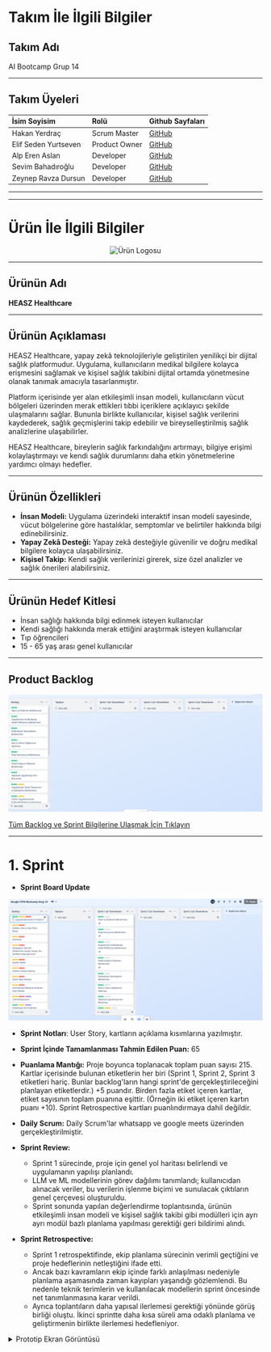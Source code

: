 # Takım İle İlgili Bilgiler


## Takım Adı

AI Bootcamp Grup 14

---

## Takım Üyeleri

| İsim Soyisim         | Rolü                     | Github Sayfaları                                |
| :------------------- | :----------------------- | :-------------------------------------------------------- |
| Hakan Yerdraç   | Scrum Master | [GitHub](https://github.com/hyerdrac) 
| Elif Seden Yurtseven   | Product Owner | [GitHub](https://github.com/ElifSeden) 
| Alp Eren Aslan   | Developer | [GitHub](https://github.com/printasln) 
| Sevim Bahadıroğlu   | Developer | [GitHub](https://github.com/sevimbahadiir) 
| Zeynep Ravza Dursun   | Developer | [GitHub](https://github.com/zeynep-ravza) 
 
---
---

# Ürün İle İlgili Bilgiler


<p align="center">
  <img src="" alt="Ürün Logosu" width="150"/>
</p>

---


## Ürünün Adı

**HEASZ Healthcare**

---

## Ürünün Açıklaması

HEASZ Healthcare, yapay zekâ teknolojileriyle geliştirilen yenilikçi bir dijital sağlık platformudur. Uygulama, kullanıcıların medikal bilgilere kolayca erişmesini sağlamak ve kişisel sağlık takibini dijital ortamda yönetmesine olanak tanımak amacıyla tasarlanmıştır.

Platform içerisinde yer alan etkileşimli insan modeli, kullanıcıların vücut bölgeleri üzerinden merak ettikleri tıbbi içeriklere açıklayıcı şekilde ulaşmalarını sağlar. Bununla birlikte kullanıcılar, kişisel sağlık verilerini kaydederek, sağlık geçmişlerini takip edebilir ve bireyselleştirilmiş sağlık analizlerine ulaşabilirler.

HEASZ Healthcare, bireylerin sağlık farkındalığını artırmayı, bilgiye erişimi kolaylaştırmayı ve kendi sağlık durumlarını daha etkin yönetmelerine yardımcı olmayı hedefler.

---


## Ürünün Özellikleri

- **İnsan Modeli:** Uygulama üzerindeki interaktif insan modeli sayesinde, vücut bölgelerine göre hastalıklar, semptomlar ve belirtiler hakkında bilgi edinebilirsiniz.  
- **Yapay Zekâ Desteği:** Yapay zekâ desteğiyle güvenilir ve doğru medikal bilgilere kolayca ulaşabilirsiniz.  
- **Kişisel Takip:** Kendi sağlık verilerinizi girerek, size özel analizler ve sağlık önerileri alabilirsiniz.

---

## Ürünün Hedef Kitlesi

- İnsan sağlığı hakkında bilgi edinmek isteyen kullanıcılar
- Kendi sağlığı hakkında merak ettiğini araştırmak isteyen kullanıcılar
- Tıp öğrencileri
- 15 - 65 yaş arası genel kullanıcılar

---

## Product Backlog

![Backlog](project_managment_file/images/backlog_screenshot.png)

[Tüm Backlog ve Sprint Bilgilerine Ulaşmak İçin Tıklayın](https://trello.com/b/mJobAH7M/google-yzta-bootcamp-grup-14)

---

# 1. Sprint

- **Sprint Board Update**

![Sprint 1](project_managment_file/images/sprint_1_update.png)

- **Sprint Notları**: User Story, kartların açıklama kısımlarına yazılmıştır.

- **Sprint İçinde Tamamlanması Tahmin Edilen Puan:** 65

- **Puanlama Mantığı:** Proje boyunca toplanacak toplam puan sayısı 215. Kartlar içerisinde bulunan etiketlerin her biri (Sprint 1, Sprint 2, Sprint 3 etiketleri hariç. Bunlar backlog'ların hangi sprint'de gerçekleştirileceğini planlayan etiketlerdir.) +5 puandır. Birden fazla etiket içeren kartlar, etiket sayısının toplam puanına eşittir. (Örneğin iki etiket içeren kartın puanı +10). Sprint Retrospective kartları puanlındırmaya dahil değildir.

- **Daily Scrum:** Daily Scrum'lar whatsapp ve google meets üzerinden gerçekleştirilmiştir.

- **Sprint Review:** 
  - Sprint 1 sürecinde, proje için genel yol haritası belirlendi ve uygulamanın yapılışı planlandı.
  - LLM ve ML modellerinin görev dağılımı tanımlandı; kullanıcıdan alınacak veriler, bu verilerin işlenme biçimi ve sunulacak çıktıların genel çerçevesi oluşturuldu.
  - Sprint sonunda yapılan değerlendirme toplantısında, ürünün etkileşimli insan modeli ve kişisel sağlık takibi gibi modülleri için ayrı ayrı modül bazlı planlama yapılması gerektiği geri bildirimi alındı. 

- **Sprint Retrospective:**
  - Sprint 1 retrospektifinde, ekip planlama sürecinin verimli geçtiğini ve proje hedeflerinin netleştiğini ifade etti.
  - Ancak bazı kavramların ekip içinde farklı anlaşılması nedeniyle planlama aşamasında zaman kayıpları yaşandığı gözlemlendi. Bu nedenle teknik terimlerin ve kullanılacak modellerin sprint öncesinde net tanımlanmasına karar verildi.
  - Ayrıca toplantıların daha yapısal ilerlemesi gerektiği yönünde görüş birliği oluştu. İkinci sprintte daha kısa süreli ama odaklı planlama ve geliştirmenin birlikte ilerlemesi hedefleniyor.


<details>
  <summary>Prototip Ekran Görüntüsü</summary>

  ![Prototip 1](project_managment_file/images/prototip_1.png)
  ![Prototip 2](project_managment_file/images/prototip_2.png)
  ![Prototip 3](project_managment_file/images/prototip_3.png)